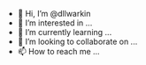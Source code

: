 - 👋 Hi, I’m @dllwarkin
- 👀 I’m interested in ...
- 🌱 I’m currently learning ...
- 💞️ I’m looking to collaborate on ...
- 📫 How to reach me ...

<!---
dllwarkin/dllwarkin is a ✨ special ✨ repository because its `README.md` (this file) appears on your GitHub profile.
You can click the Preview link to take a look at your changes.
--->
